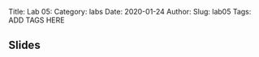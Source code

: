 Title: Lab 05:
Category: labs
Date: 2020-01-24
Author: 
Slug: lab05
Tags: ADD TAGS HERE


## Slides
